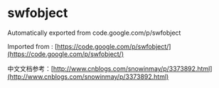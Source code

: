 # swfobject
Automatically exported from code.google.com/p/swfobject

Imported from : [https://code.google.com/p/swfobject/](https://code.google.com/p/swfobject/)

中文文档参考：[http://www.cnblogs.com/snowinmay/p/3373892.html](http://www.cnblogs.com/snowinmay/p/3373892.html)
